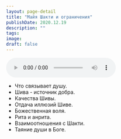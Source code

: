 ```yaml
---
layout: page-detail
title: "Майя Шакти и ограничения"
publishDate: 2020.12.19
description: ""
tags:
image:
draft: false
---
```


<audio title="2020.12.19 - Майя Шакти и ограничения.mp3" src="/upload/iblock/e02/e028e9c2612bf15b303b2b39e1f2a329.mp3" controls=""></audio>

* Что связывает душу.
* Шива - источник добра.
* Качества Шивы.
* Отдача иллюзий Шиве.
* Божественная воля.
* Рита и анрита.
* Взаимоотношения с Шакти.
* Таяние души в Боге.

  
